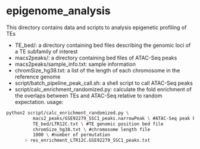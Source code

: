 # epigenome_analysis
This directory contains data and scripts to analysis epigenetic profiling of TEs
* TE_bed/: a directory containing bed files describing the genomic loci of a TE subfamily of interest
* macs2peaks/: a directory containing bed files of ATAC-Seq peaks
* macs2peaks/sample_info.txt: sample information
* chromSize_hg38.txt: a list of the length of each chromosome in the reference genome
* script/batch_pipeline_peak_call.sh: a shell script to call ATAC-Seq peaks
* script/calc_enrichment_randomized.py: calculate the fold enrichment of the overlaps between TEs and ATAC-Seq relative to random expectation.
usage:
```Bash
python2 script/calc_enrichment_randomized.py \  
          macs2_peaks/GSE92279_SSC1_peaks.narrowPeak \ #ATAC-Seq peak bed file
          TE_bed/LTR12C.txt \ #TE genomic position bed file
          chromSize_hg38.txt \ #chromosome length file 
          1000 \ #number of permutation
       > res_enrichment_LTR12C.GSE92279_SSC1_peaks.txt
```
